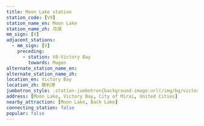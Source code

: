 ```yaml
---
title: Moon Lake station
station_code: [V9]
station_name_en: Moon Lake
station_name_zh: 月湖
mm_sign: [V]
adjacent_stations:
  - mm_sign: [V]
    preceding:
      - station: V8-Victory Bay
        towards: Mugen
alternate_station_name_en: 
alternate_station_name_zh: 
location_en: Victory Bay
location_zh: 勝利灣
jumbotron_style: .station-jumbotron{background-image:url(/img/bg/victoryline.png);background-repeat:no-repeat;background-size:50% 10px;background-position:left 130px}
address: [Moon Lake, Victory Bay, City of Mirai, United Cities]
nearby_attraction: [Moon Lake, Back Lake]
connecting_station: false
popular: false
---
```


